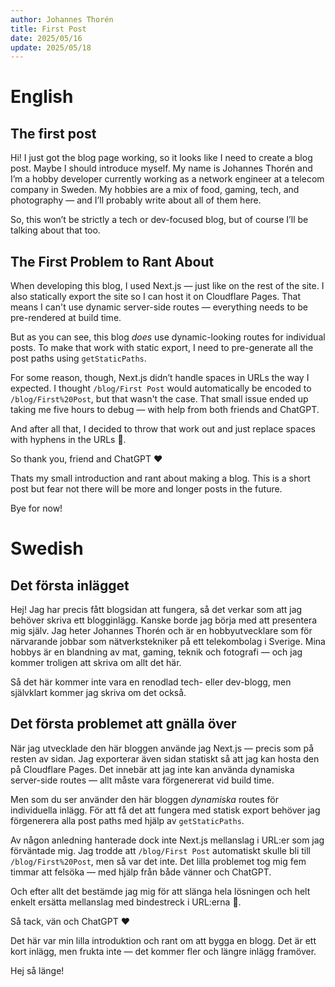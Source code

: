 ```yaml
---
author: Johannes Thorén
title: First Post
date: 2025/05/16
update: 2025/05/18
---
```


# English

## The first post

Hi! I just got the blog page working, so it looks like I need to create a blog post. Maybe I should introduce myself.
My name is Johannes Thorén and I’m a hobby developer currently working as a network engineer at a telecom company in Sweden. My hobbies are a mix of food, gaming, tech, and photography — and I’ll probably write about all of them here.

So, this won’t be strictly a tech or dev-focused blog, but of course I’ll be talking about that too.

## The First Problem to Rant About

When developing this blog, I used Next.js — just like on the rest of the site. I also statically export the site so I can host it on Cloudflare Pages. That means I can't use dynamic server-side routes — everything needs to be pre-rendered at build time.

But as you can see, this blog *does* use dynamic-looking routes for individual posts. To make that work with static export, I need to pre-generate all the post paths using `getStaticPaths`.

For some reason, though, Next.js didn’t handle spaces in URLs the way I expected. I thought `/blog/First Post` would automatically be encoded to `/blog/First%20Post`, but that wasn't the case. That small issue ended up taking me five hours to debug — with help from both friends and ChatGPT.

And after all that, I decided to throw that work out and just replace spaces with hyphens in the URLs 🙂.

So thank you, friend and ChatGPT ❤️

Thats my small introduction and rant about making a blog. This is a short post but fear not there will be more and longer posts in the future.

Bye for now!

# Swedish

## Det första inlägget

Hej! Jag har precis fått blogsidan att fungera, så det verkar som att jag behöver skriva ett blogginlägg. Kanske borde jag börja med att presentera mig själv.
Jag heter Johannes Thorén och är en hobbyutvecklare som för närvarande jobbar som nätverkstekniker på ett telekombolag i Sverige. Mina hobbys är en blandning av mat, gaming, teknik och fotografi — och jag kommer troligen att skriva om allt det här.

Så det här kommer inte vara en renodlad tech- eller dev-blogg, men självklart kommer jag skriva om det också.

## Det första problemet att gnälla över

När jag utvecklade den här bloggen använde jag Next.js — precis som på resten av sidan. Jag exporterar även sidan statiskt så att jag kan hosta den på Cloudflare Pages. Det innebär att jag inte kan använda dynamiska server-side routes — allt måste vara förgenererat vid build time.

Men som du ser använder den här bloggen *dynamiska* routes för individuella inlägg. För att få det att fungera med statisk export behöver jag förgenerera alla post paths med hjälp av `getStaticPaths`.

Av någon anledning hanterade dock inte Next.js mellanslag i URL:er som jag förväntade mig. Jag trodde att `/blog/First Post` automatiskt skulle bli till `/blog/First%20Post`, men så var det inte. Det lilla problemet tog mig fem timmar att felsöka — med hjälp från både vänner och ChatGPT.

Och efter allt det bestämde jag mig för att slänga hela lösningen och helt enkelt ersätta mellanslag med bindestreck i URL:erna 🙂.

Så tack, vän och ChatGPT ❤️

Det här var min lilla introduktion och rant om att bygga en blogg. Det är ett kort inlägg, men frukta inte — det kommer fler och längre inlägg framöver.

Hej så länge!
